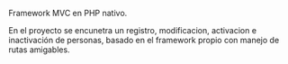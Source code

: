Framework MVC en PHP nativo.

En el proyecto se encunetra un registro, modificacion, activacion e inactivación de personas, basado en el framework propio con manejo de rutas amigables.

